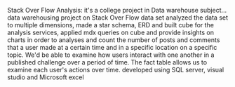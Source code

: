 Stack Over Flow Analysis: it's a college project in Data warehouse subject...
data warehousing project on Stack Over Flow data set analyzed the data set to multiple dimensions, made a star 
schema, ERD and built cube for the analysis services, applied mdx queries on cube and provide insights on charts
in order to analyses and count the number of posts and comments that a user made at a certain time and in 
a specific location on a specific topic. We'd be able to examine how users interact with one another in 
a published challenge over a period of time. The fact table allows us to examine each user's actions over time. 
developed using SQL server, visual studio and Microsoft excel
